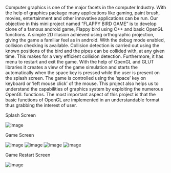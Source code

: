 Computer graphics is one of the major facets in the computer Industry. With the help of graphics package many applications like gaming, paint brush, movies, entertainment and other innovative applications can be run.
Our objective in this mini project named “FLAPPY BIRD GAME” is to develop clone of a famous android game, Flappy bird using C++ and basic OpenGL functions.
A simple 2D illusion achieved using orthographic projection, giving the game a familiar feel as in android. With the debug mode enabled, collision checking is available. Collision detection is carried out using the known positions of the bird and the pipes can be collided with, at any given time. This makes for a very efficient collision detection. Furthermore, it has menu to restart and exit the game.
With the help of OpenGL and GLUT libraries it creates a view of the game simulation and starts the automatically when the space key is pressed while the user is present on the splash screen. The game is controlled using the ‘space’ key on keyboard or ‘left mouse click’ of the mouse.
This project also helps us to understand the capabilities of graphics system by exploiting the numerous OpenGL functions.
The most important aspect of this project is that the basic functions of OpenGL are implemented in an understandable format thus grabbing the interest of user.


Splash Screen


![image](https://user-images.githubusercontent.com/72438431/188610062-1a4ff080-dd97-47e8-98af-88ad5c00be76.png)


Game Screen


![image](https://user-images.githubusercontent.com/72438431/188610273-4d9fc8ae-a1c9-402c-8f44-150848078cfd.png)
![image](https://user-images.githubusercontent.com/72438431/188610681-b7020fdf-ee1f-4d34-b8ea-cf3b869a4188.png)
![image](https://user-images.githubusercontent.com/72438431/188610711-99d9b4d9-ab30-4398-9380-3ac9fbb3774e.png)
![image](https://user-images.githubusercontent.com/72438431/188610772-86ecb60e-ae21-41bf-9506-8c4020bec6d8.png)


Game Restart Screen


![image](https://user-images.githubusercontent.com/72438431/188610852-f69ba4d4-eef3-4871-9b1e-7c945468d657.png)
